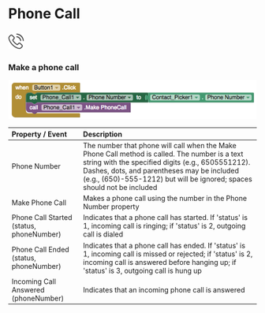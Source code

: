 # Phone Call

###  ![](../../../../.gitbook/assets/phone-call-icon.png)

### Make a phone call

![](../../../../.gitbook/assets/phone-call-blocks.png)

| Property / Event | Description |
| :--- | :--- |
| Phone Number | The number that phone will call when the Make Phone Call method is called. The number is a text string with the specified digits \(e.g., 6505551212\). Dashes, dots, and parentheses may be included \(e.g., \(650\)-555-1212\) but will be ignored; spaces should not be included |
| Make Phone Call | Makes a phone call using the number in the Phone Number property |
| Phone Call Started \(status, phoneNumber\) | Indicates that a phone call has started. If 'status' is 1, incoming call is ringing; if 'status' is 2, outgoing call is dialed |
| Phone Call Ended \(status, phoneNumber\) | Indicates that a phone call has ended. If 'status' is 1, incoming call is missed or rejected; if 'status' is 2, incoming call is answered before hanging up; if 'status' is 3, outgoing call is hung up |
| Incoming Call Answered \(phoneNumber\) | Indicates that an incoming phone call is answered |

